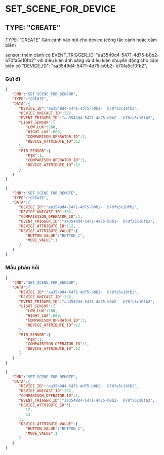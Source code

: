 # SET_SCENE_FOR_DEVICE

## TYPE: "CREATE"
TYPE: "CREATE"
Gán cảnh vào nút cho device (công tắc cảnh hoặc cảm biến)


sensor: thêm cảnh có EVENT_TRIGGER_ID: "aa3549d4-5471-4d75-b0b2-  b70fa5c10fb2" với điều kiện ánh sáng và điều kiện chuyển động cho cảm biến có "DEVICE_ID": "aa3549d4-5471-4d75-b0b2-  b70fa5c10fb2",
### Gửi đi

```json
{
   "CMD":"SET_SCENE_FOR_SENSOR",
   "TYPE":"CREATE",
   "DATA":{
      "DEVICE_ID":"aa3549d4-5471-4d75-b0b2-  b70fa5c10fb2",
      "DEVICE_UNICAST_ID":332,
      "EVENT_TRIGGER_ID":"aa3549d4-5471-4d75-b0b2-  b70fa5c10fb2",
      "LIGHT_SENSOR":{
         "LOW_LUX":200,
         "HIGHT_LUX":600,
         "COMPARISON_OPERATOR_ID":7,
         "DEVICE_ATTRIBUTE_ID":12
      },
      "PIR_SENSOR":{
         "PIR":1,
         "COMPARISON_OPERATOR_ID":1,
         "DEVICE_ATTRIBUTE_ID":12
      }
   }
}
```
```json
{
   "CMD":"SET_SCENE_FOR_REMOTE",
   "TYPE":"CREATE",
   "DATA":{
      "DEVICE_ID":"aa3549d4-5471-4d75-b0b2-  b70fa5c10fb2",
      "DEVICE_UNICAST_ID":332,
      "COMPAIRISON_OPERATOR_ID":1,
      "EVENT_TRIGGER_ID":"aa3549d4-5471-4d75-b0b2-  b70fa5c10fb2",
      "DEVICE_ATTRIBUTE_ID":12,
      "DEVICE_ATTRIBUTE_VALUE":{
         "BUTTON_VALUE":"BUTTON_1",
         "MODE_VALUE":1
      }
   }
}
```
### Mẫu phản hồi
```json
{
   "CMD":"SET_SCENE_FOR_SENSOR",
   "DATA":{
      "DEVICE_ID":"aa3549d4-5471-4d75-b0b2-  b70fa5c10fb2",
      "DEVICE_UNICAST_ID":332,
      "EVENT_TRIGGER_ID":"aa3549d4-5471-4d75-b0b2-  b70fa5c10fb2",
      "LIGHT_SENSOR":{
         "LOW_LUX":200,
         "HIGHT_LUX":600,
         "COMPARISON_OPERATOR_ID":7,
         "DEVICE_ATTRIBUTE_ID":12
      },
      "PIR_SENSOR":{
         "PIR":1,
         "COMPAIRISON_OPERATOR_ID":1,
         "DEVICE_ATTRIBUTE_ID":12
      }
   }
}
```
```json
{
   "CMD":"SET_SCENE_FOR_REMOTE",
   "DATA":{
      "DEVICE_ID":"aa3549d4-5471-4d75-b0b2-  b70fa5c10fb2",
      "DEVICE_UNICAST_ID":332,
      "COMPARISON_OPERATOR_ID":1,
      "EVENT_TRIGGER_ID":"aa3549d4-5471-4d75-b0b2-  b70fa5c10fb2",
      "DEVICE_ATTRIBUTE_ID":[
         12,
         13
      ],
      "DEVICE_ATTRIBUTE_VALUE":{
         "BUTTON_VALUE":"BUTTON_1",
         "MODE_VALUE":1
      }
   }
}
```